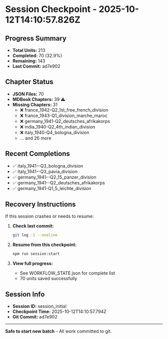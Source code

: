 # Session Checkpoint - 2025-10-12T14:10:57.826Z

## Progress Summary

- **Total Units:** 213
- **Completed:** 70 (32.9%)
- **Remaining:** 143
- **Last Commit:** ad7e902

## Chapter Status

- **JSON Files:** 70
- **MDBook Chapters:** 39 ⚠️
- **Missing Chapters:** 31
  - ❌ france_1942-Q2_1st_free_french_division
  - ❌ france_1943-Q1_division_marche_maroc
  - ❌ germany_1941-Q2_deutsches_afrikakorps
  - ❌ india_1940-Q2_4th_indian_division
  - ❌ italy_1940-Q4_bologna_division
  - ... and 26 more

## Recent Completions

- ✅ italy_1941--Q3_bologna_division
- ✅ italy_1941--Q3_pavia_division
- ✅ germany_1941--Q2_15_panzer_division
- ✅ germany_1941--Q2_deutsches_afrikakorps
- ✅ germany_1941-Q1_5_leichte_division

## Recovery Instructions

If this session crashes or needs to resume:

1. **Check last commit:**
   ```bash
   git log -1 --oneline
   ```

2. **Resume from this checkpoint:**
   ```bash
   npm run session:start
   ```

3. **View full progress:**
   - See WORKFLOW_STATE.json for complete list
   - 70 units saved successfully

## Session Info

- **Session ID:** session_initial
- **Checkpoint Time:** 2025-10-12T14:10:57.794Z
- **Git Commit:** ad7e902

---

**Safe to start new batch** - All work committed to git.
